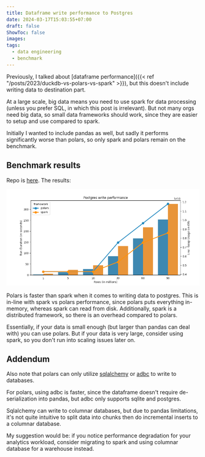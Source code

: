 ```yaml
---
title: Dataframe write performance to Postgres
date: 2024-03-17T15:03:55+07:00
draft: false
ShowToc: false
images:
tags:
  - data engineering
  - benchmark
---
```


Previously, I talked about [dataframe performance]({{< ref "/posts/2023/duckdb-vs-polars-vs-spark" >}}), but this doesn't include writing data to destination part.

At a large scale, big data means you need to use spark for data processing (unless you prefer SQL, in which this post is irrelevant). But not many orgs need big data, so small data frameworks should work, since they are easier to setup and use compared to spark.

Initially I wanted to include pandas as well, but sadly it performs significantly worse than polars, so only spark and polars remain on the benchmark.

## Benchmark results

Repo is [here](https://github.com/kahnwong/db-write-performance-benchmark/). The results:

![benchmark](images/benchmark.png)

Polars is faster than spark when it comes to writing data to postgres. This is in-line with spark vs polars performance, since polars puts everything in-memory, whereas spark can read from disk. Additionally, spark is a distributed framework, so there is an overhead compared to polars.

Essentially, if your data is small enough (but larger than pandas can deal with) you can use polars. But if your data is very large, consider using spark, so you don't run into scaling issues later on.

## Addendum

Also note that polars can only utilize [sqlalchemy](https://docs.sqlalchemy.org/en/20/dialects/) or [adbc](https://docs.pola.rs/user-guide/io/database/#adbc_1) to write to databases.

For polars, using adbc is faster, since the dataframe doesn't require de-serialization into pandas, but adbc only supports sqlite and postgres.

Sqlalchemy can write to columnar databases, but due to pandas limitations, it's not quite intuitive to split data into chunks then do incremental inserts to a columnar database.

My suggestion would be: if you notice performance degradation for your analytics workload, consider migrating to spark and using columnar database for a warehouse instead.
